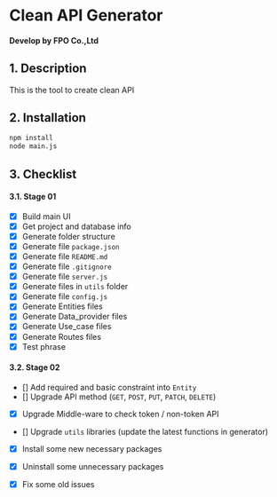 # Clean API Generator
#### Develop by FPO Co.,Ltd

## 1. Description
This is the tool to create clean API

## 2. Installation
```bash
npm install
node main.js
```

## 3. Checklist
#### 3.1. Stage 01
- [x] Build main UI
- [x] Get project and database info
- [x] Generate folder structure
- [x] Generate file `package.json`
- [x] Generate file `README.md`
- [x] Generate file `.gitignore`
- [x] Generate file `server.js`
- [x] Generate files in `utils` folder
- [x] Generate file `config.js`
- [x] Generate Entities files
- [x] Generate Data_provider files
- [x] Generate Use_case files
- [x] Generate Routes files
- [x] Test phrase

#### 3.2. Stage 02
- [] Add required and basic constraint into `Entity`
- [] Upgrade API method (`GET`, `POST`, `PUT`, `PATCH`, `DELETE`)
- [x] Upgrade Middle-ware to check token / non-token API
- [] Upgrade `utils` libraries (update the latest functions in generator)
- [x] Install some new necessary packages
- [x] Uninstall some unnecessary packages
- [x] Fix some old issues


